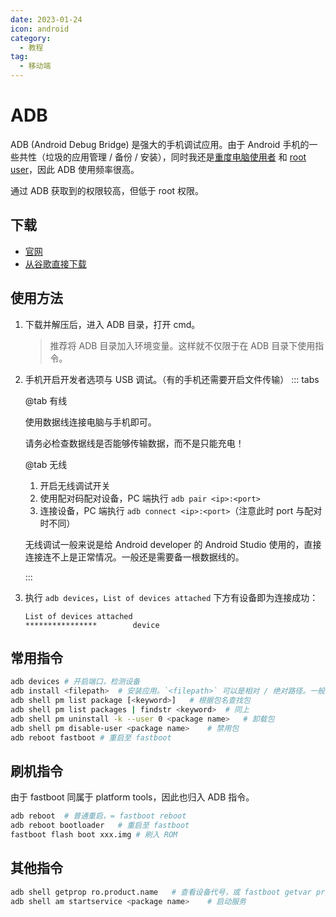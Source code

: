 ```yaml
---
date: 2023-01-24
icon: android
category:
  - 教程
tag:
  - 移动端
---
```


# ADB

ADB (Android Debug Bridge) 是强大的手机调试应用。由于 Android 手机的一些共性（垃圾的应用管理 / 备份 / 安装），同时我还是[重度电脑使用者](../../gossip/author.md#我的爱好) 和 [root user](./index.md)，因此 ADB 使用频率很高。

通过 ADB 获取到的权限较高，但低于 root 权限。

## 下载

- [官网](https://developer.android.com/studio/command-line/adb)
- [从谷歌直接下载](https://dl.google.com/android/repository/platform-tools-latest-windows.zip)

## 使用方法

1. 下载并解压后，进入 ADB 目录，打开 cmd。
   > 推荐将 ADB 目录加入环境变量。这样就不仅限于在 ADB 目录下使用指令。
2. 手机开启开发者选项与 USB 调试。（有的手机还需要开启文件传输）
   ::: tabs

   @tab 有线

   使用数据线连接电脑与手机即可。

   请务必检查数据线是否能够传输数据，而不是只能充电！

   @tab 无线

   1. 开启无线调试开关
   2. 使用配对码配对设备，PC 端执行 `adb pair <ip>:<port>`
   3. 连接设备，PC 端执行 `adb connect <ip>:<port>`（注意此时 port 与配对时不同）

   无线调试一般来说是给 Android developer 的 Android Studio 使用的，直接连接连不上是正常情况。一般还是需要备一根数据线的。

   :::

3. 执行 `adb devices`，`List of devices attached` 下方有设备即为连接成功：

   ```text
   List of devices attached
   ****************        device
   ```

## 常用指令

```sh
adb devices # 开启端口，检测设备
adb install <filepath>  # 安装应用。`<filepath>` 可以是相对 / 绝对路径。一般为 .apk 文件。
adb shell pm list package [<keyword>]   # 根据包名查找包
adb shell pm list packages | findstr <keyword>  # 同上
adb shell pm uninstall -k --user 0 <package name>   # 卸载包
adb shell pm disable-user <package name>    # 禁用包
adb reboot fastboot # 重启至 fastboot
```

## 刷机指令

由于 fastboot 同属于 platform tools，因此也归入 ADB 指令。

```sh
adb reboot  # 普通重启，= fastboot reboot
adb reboot bootloader   # 重启至 fastboot
fastboot flash boot xxx.img # 刷入 ROM
```

## 其他指令

```sh
adb shell getprop ro.product.name   # 查看设备代号，或 fastboot getvar product
adb shell am startservice <package name>    # 启动服务
```
